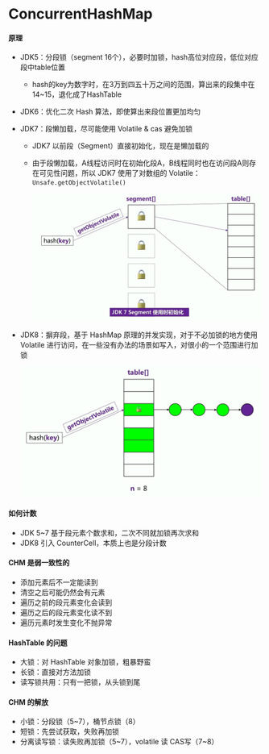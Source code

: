 # ConcurrentHashMap

#### 原理

* JDK5：分段锁（segment 16个），必要时加锁，hash高位对应段，低位对应段中table位置

  * hash的key为数字时，在3万到四五十万之间的范围，算出来的段集中在14~15，退化成了HashTable

* JDK6：优化二次 Hash 算法，即使算出来段位置更加均匀

* JDK7：段懒加载，尽可能使用 Volatile & cas 避免加锁

  * JDK7 以前段（Segment）直接初始化，现在是懒加载的

  * 由于段懒加载，A线程访问时在初始化段A，B线程同时也在访问段A则存在可见性问题，所以 JDK7 使用了对数组的 Volatile：`Unsafe.getObjectVolatile()`

    <img src="ConcurrentHashMap_jdk7.png" style="zoom:50%;" />

* JDK8：摒弃段，基于 HashMap 原理的并发实现，对于不必加锁的地方使用 Volatile 进行访问，在一些没有办法的场景如写入，对很小的一个范围进行加锁

  <img src="ConcurrentHashMap_jdk8.png" style="zoom:50%;" />

#### 如何计数

* JDK 5~7 基于段元素个数求和，二次不同就加锁再次求和
* JDK8 引入 CounterCell，本质上也是分段计数

#### CHM 是弱一致性的

* 添加元素后不一定能读到
* 清空之后可能仍然会有元素
* 遍历之前的段元素变化会读到
* 遍历之后的段元素变化读不到
* 遍历元素时发生变化不抛异常

#### HashTable 的问题

* 大锁：对 HashTable 对象加锁，粗暴野蛮
* 长锁：直接对方法加锁
* 读写锁共用：只有一把锁，从头锁到尾

#### CHM 的解放

* 小锁：分段锁（5~7），桶节点锁（8）
* 短锁：先尝试获取，失败再加锁
* 分离读写锁：读失败再加锁（5~7），volatile 读 CAS写（7~8）